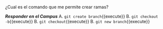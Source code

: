¿Cual es el comando que me permite crear ramas?

***Responder en el Campus***
A. `git create branch`{{execute}}
B. `git checkout -b`{{execute}}
B. `git checkout`{{execute}}
B. `git new branch`{{execute}}

